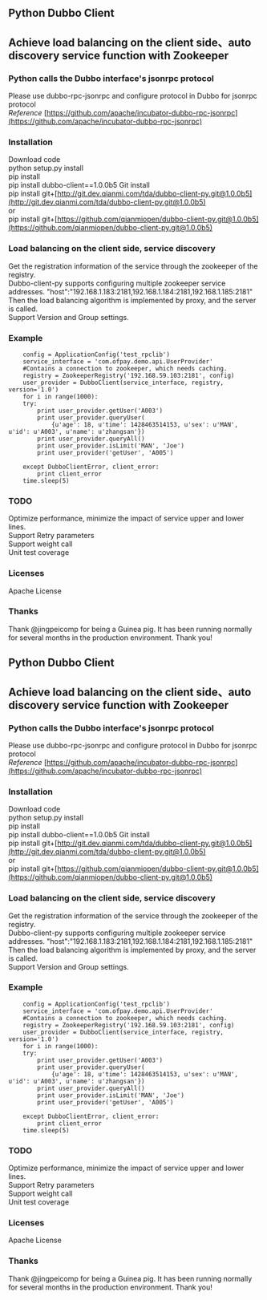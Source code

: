 ## Python Dubbo Client
## Achieve load balancing on the client side、auto discovery service function with Zookeeper
### Python calls the Dubbo interface's jsonrpc protocol
Please use dubbo-rpc-jsonrpc and configure protocol in Dubbo for jsonrpc protocol   
*Reference* [https://github.com/apache/incubator-dubbo-rpc-jsonrpc](https://github.com/apache/incubator-dubbo-rpc-jsonrpc)

### Installation

Download code  
python setup.py install  
pip install  
pip install dubbo-client==1.0.0b5
Git install  
pip install git+[http://git.dev.qianmi.com/tda/dubbo-client-py.git@1.0.0b5](http://git.dev.qianmi.com/tda/dubbo-client-py.git@1.0.0b5)  
or  
pip install git+[https://github.com/qianmiopen/dubbo-client-py.git@1.0.0b5](https://github.com/qianmiopen/dubbo-client-py.git@1.0.0b5)

### Load balancing on the client side, service discovery

Get the registration information of the service through the zookeeper of the registry.  
Dubbo-client-py supports configuring multiple zookeeper service addresses. 
"host":"192.168.1.183:2181,192.168.1.184:2181,192.168.1.185:2181"  
Then the load balancing algorithm is implemented by proxy, and the server is called.    
Support Version and Group settings.
### Example
	    config = ApplicationConfig('test_rpclib')
	    service_interface = 'com.ofpay.demo.api.UserProvider'
	    #Contains a connection to zookeeper, which needs caching.
	    registry = ZookeeperRegistry('192.168.59.103:2181', config)
	    user_provider = DubboClient(service_interface, registry, version='1.0')
	    for i in range(1000):
        try:
            print user_provider.getUser('A003')
            print user_provider.queryUser(
                {u'age': 18, u'time': 1428463514153, u'sex': u'MAN', u'id': u'A003', u'name': u'zhangsan'})
            print user_provider.queryAll()
            print user_provider.isLimit('MAN', 'Joe')
            print user_provider('getUser', 'A005')

        except DubboClientError, client_error:
            print client_error
        time.sleep(5)
	
### TODO
Optimize performance, minimize the impact of service upper and lower lines.  
Support Retry parameters  
Support weight call  
Unit test coverage   
### Licenses
Apache License
### Thanks 
Thank @jingpeicomp for being a Guinea pig. It has been running normally for several months in the production environment. Thank you!
## Python Dubbo Client
## Achieve load balancing on the client side、auto discovery service function with Zookeeper
### Python calls the Dubbo interface's jsonrpc protocol
Please use dubbo-rpc-jsonrpc and configure protocol in Dubbo for jsonrpc protocol   
*Reference* [https://github.com/apache/incubator-dubbo-rpc-jsonrpc](https://github.com/apache/incubator-dubbo-rpc-jsonrpc)

### Installation

Download code  
python setup.py install  
pip install  
pip install dubbo-client==1.0.0b5
Git install  
pip install git+[http://git.dev.qianmi.com/tda/dubbo-client-py.git@1.0.0b5](http://git.dev.qianmi.com/tda/dubbo-client-py.git@1.0.0b5)  
or  
pip install git+[https://github.com/qianmiopen/dubbo-client-py.git@1.0.0b5](https://github.com/qianmiopen/dubbo-client-py.git@1.0.0b5)

### Load balancing on the client side, service discovery

Get the registration information of the service through the zookeeper of the registry.  
Dubbo-client-py supports configuring multiple zookeeper service addresses. 
"host":"192.168.1.183:2181,192.168.1.184:2181,192.168.1.185:2181"  
Then the load balancing algorithm is implemented by proxy, and the server is called.    
Support Version and Group settings.
### Example
	    config = ApplicationConfig('test_rpclib')
	    service_interface = 'com.ofpay.demo.api.UserProvider'
	    #Contains a connection to zookeeper, which needs caching.
	    registry = ZookeeperRegistry('192.168.59.103:2181', config)
	    user_provider = DubboClient(service_interface, registry, version='1.0')
	    for i in range(1000):
        try:
            print user_provider.getUser('A003')
            print user_provider.queryUser(
                {u'age': 18, u'time': 1428463514153, u'sex': u'MAN', u'id': u'A003', u'name': u'zhangsan'})
            print user_provider.queryAll()
            print user_provider.isLimit('MAN', 'Joe')
            print user_provider('getUser', 'A005')

        except DubboClientError, client_error:
            print client_error
        time.sleep(5)
	
### TODO
Optimize performance, minimize the impact of service upper and lower lines.  
Support Retry parameters  
Support weight call  
Unit test coverage   
### Licenses
Apache License
### Thanks 
Thank @jingpeicomp for being a Guinea pig. It has been running normally for several months in the production environment. Thank you!
